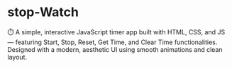 # stop-Watch
⏱️ A simple, interactive JavaScript timer app built with HTML, CSS, and JS — featuring Start, Stop, Reset, Get Time, and Clear Time functionalities. Designed with a modern, aesthetic UI using smooth animations and clean layout.

